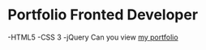 # Portfolio Fronted Developer 
-HTML5
-CSS 3
-jQuery
Can you view  [my portfolio](https://aushevmm06.github.io/portfolio/)
